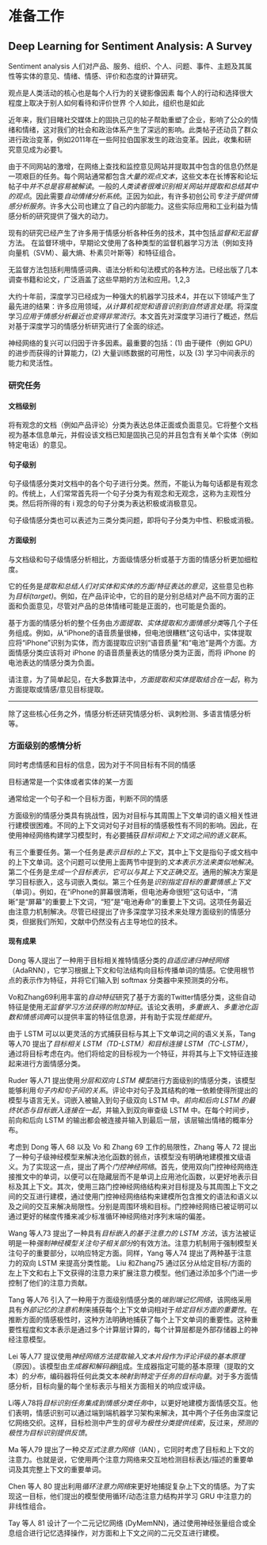 
# 准备工作

## Deep	Learning	for	Sentiment	Analysis:	A	Survey

Sentiment analysis
人们对产品、服务、组织、个人、问题、事件、主题及其属性等实体的意见、情绪、情感、评价和态度的计算研究。

观点是人类活动的核心也是每个人行为的关键影像因素
每个人的行动和选择很大程度上取决于别人如何看待和评价世界
个人如此，组织也是如此

近年来，我们目睹社交媒体上的固执己见的帖子帮助重塑了企业，影响了公众的情绪和情绪，这对我们的社会和政治体系产生了深远的影响。此类帖子还动员了群众进行政治变革，例如2011年在一些阿拉伯国家发生的政治变革。因此，收集和研究意见成为必要1。

由于不同网站的激增，在网络上查找和监控意见网站并提取其中包含的信息仍然是一项艰巨的任务。每个网站通常都包含*大量的观点文本*，这些文本在长博客和论坛帖子中*并不总是容易被解读*。一般的*人类读者很难识别相关网站并提取和总结其中的观点*。因此需要*自动情绪分析系统*。正因为如此，有许多初创公司*专注于提供情感分析服务*。许多大公司也建立了自己的内部能力。这些实际应用和工业利益为情感分析的研究提供了强大的动力。

现有的研究已经产生了许多用于情感分析各种任务的技术，其中包括*监督和无监督*方法。
在监督环境中，早期论文使用了各种类型的监督机器学习方法（例如支持向量机（SVM）、最大熵、朴素贝叶斯等）和特征组合。

无监督方法包括利用情感词典、语法分析和句法模式的各种方法。已经出版了几本调查书籍和论文，广泛涵盖了这些早期的方法和应用。1,2,3 

大约十年前，深度学习已经成为一种强大的机器学习技术4，并在以下领域产生了最先进的结果：许多应用领域，*从计算机视觉和语音识别到自然语言处理*。将深度学习*应用于情感分析最近也变得非常流行*。本文首先对深度学习进行了概述，然后对基于深度学习的情感分析研究进行了全面的综述。


神经网络的复兴可以归因于许多因素。最重要的包括：(1) 由于硬件（例如 GPU）的进步而获得的计算能力，(2) 大量训练数据的可用性，以及 (3) 学习中间表示的能力和灵活性。 

### 研究任务
#### 文档级别

将有观念的文档（例如产品评论）分类为表达总体正面或负面意见。它将整个文档视为基本信息单元，并假设该文档已知是固执己见的并且包含有关单个实体（例如特定电话）的意见。

#### 句子级别

句子级情感分类对文档中的各个句子进行分类。然而，不能认为每句话都是有观念的。传统上，人们常常首先将一个句子分类为有观念和无观念，这称为主观性分类。然后将所得的有 i 观念的句子分类为表达积极或消极意见。

句子级情感分类也可以表述为三类分类问题，即将句子分类为中性、积极或消极。
#### 方面级别

与文档级和句子级情感分析相比，方面级情感分析或基于方面的情感分析更加细粒度。

它的任务是*提取和总结人们对实体和实体的方面/特征表达的意见*，这些意见也称为*目标(target)*。例如，在产品评论中，它的目的是分别总结对产品不同方面的正面和负面意见，尽管对产品的总体情绪可能是正面的，也可能是负面的。

基于方面的情感分析的整个任务由*方面提取、实体提取和方面情感分类*等几个子任务组成。例如，从“iPhone的语音质量很棒，但电池很糟糕”这句话中，实体提取应将“iPhone”识别为实体，而方面提取应识别“语音质量”和“电池”是两个方面。方面情感分类应该将对 iPhone 的语音质量表达的情感分类为正面，而将 iPhone 的电池表达的情感分类为负面。

请注意，为了简单起见，在大多数算法中，*方面提取和实体提取结合在一起*，称为方面提取或情感/意见目标提取。

---

除了这些核心任务之外，情感分析还研究情感分析、讽刺检测、多语言情感分析等。



### 方面级别的感情分析

同时考虑情感和目标的信息，因为对于不同目标有不同的情感

目标通常是一个实体或者实体的某一方面

通常给定一个句子和一个目标方面，判断不同的情感

方面级别的情感分类具有挑战性，因为对目标与其周围上下文单词的语义相关性进行建模很困难。不同的上下文词对句子对目标的情感极性有不同的影响。因此，在使用神经网络构建学习模型时，有必要捕获*目标词和上下文词之间的语义联系*。

有三个重要任务。第一个任务是*表示目标的上下文*，其中上下文是指句子或文档中的上下文单词。这个问题可以使用上面两节中提到的*文本表示方法来类似地解决*。第二个任务是*生成一个目标表示，它可以与其上下文正确交互*。通用的解决方案是学习目标嵌入，这与词嵌入类似。第三个任务是*识别指定目标的重要情感上下文*（单词）。例如，在“iPhone的屏幕很清晰，但电池寿命很短”这句话中，“清晰”是“屏幕”的重要上下文词，“短”是“电池寿命”的重要上下文词。这项任务最近由注意力机制解决。尽管已经提出了许多深度学习技术来处理方面级别的情感分类，但据我们所知，文献中仍然没有占主导地位的技术。

#### 现有成果

Dong 等人提出了一种用于目标相关推特情感分类的*自适应递归神经网络*（AdaRNN），它学习根据上下文和句法结构向目标传播单词的情感。它使用根节点的表示作为特征，并将它们输入到 softmax 分类器中来预测类的分布。

Vo和Zhang69利用丰富的*自动特征*研究了基于方面的Twitter情感分类，这些自动特征是使用*无监督学习方法获得的附加特征*。该论文表明，*多重嵌入、多重池化函数和情感词典*可以提供丰富的特征信息源，并有助于实现*性能提升*。

由于 LSTM 可以以更灵活的方式捕获目标与其上下文单词之间的语义关系，Tang 等人70 提出了*目标相关 LSTM（TD-LSTM）和目标连接 LSTM（TC-LSTM）*，通过将目标考虑在内。他们将给定的目标视为一个特征，并将其与上下文特征连接起来进行方面情感分类。

Ruder 等人71 提出使用*分层和双向 LSTM 模型*进行方面级别的情感分类，该模型能够利用*句子内和句子间的关系*。评论中对句子及其结构的唯一依赖使得所提出的模型与语言无关。词嵌入被输入到句子级双向 LSTM 中。*前向和后向 LSTM 的最终状态与目标嵌入连接在一起*，并输入到双向审查级 LSTM 中。在每个时间步，前向和后向 LSTM 的输出都会被连接并输入到最后一层，该层输出情绪的概率分布。

考虑到 Dong 等人 68 以及 Vo 和 Zhang 69 工作的局限性，Zhang 等人 72 提出了一种句子级神经模型来解决池化函数的弱点，该模型没有明确地建模推文级语义。为了实现这一点，提出了两个*门控神经网络*。首先，使用双向门控神经网络连接推文中的单词，以便可以在隐藏层而不是单词上应用池化函数，以更好地表示目标及其上下文。其次，使用三路门控神经网络结构来对目标提及与其周围上下文之间的交互进行建模，通过使用门控神经网络结构来建模所包含推文的语法和语义以及之间的交互来解决局限性。分别是周围环境和目标。门控神经网络已被证明可以通过更好的梯度传播来减少标准循环神经网络对序列末端的偏差。

Wang 等人73 提出了一种具有*目标嵌入的基于注意力的 LSTM 方法*，该方法被证明是一种*强制神经模型关注句子相关部分*的有效方法。注意力机制用于强制模型关注句子的重要部分，以响应特定方面。同样，Yang 等人74 提出了两种基于注意力的双向 LSTM 来提高分类性能。 Liu 和Zhang75 通过区分从给定目标/方面的左上下文和右上下文获得的注意力来扩展注意力模型。他们通过添加多个门进一步控制了他们的注意力贡献。

Tang 等人76 引入了一种用于方面级别情感分类的*端到端记忆网络*，该网络采用具有*外部记忆的注意机制*来捕获每个上下文单词相对于*给定目标方面的重要性*。在推断方面的情感极性时，这种方法明确地捕获了每个上下文单词的重要性。这种重要性程度和文本表示是通过多个计算层计算的，每个计算层都是外部存储器上的神经注意模型。

Lei 等人77 提议使用*神经网络方法提取输入文本片段作为评论评级的基本原理*（原因）。该模型由*生成器和解码器*组成。生成器指定可能的基本原理（提取的文本）的*分布*，编码器将任何此类文本*映射到特定于任务的目标向量*。对于多方面情感分析，目标向量的每个坐标表示与相关方面相关的响应或评级。

Li等人78将*目标识别任务集成到情感分类任务*中，以更好地建模方面情感交互。他们表明，情感识别可以通过端到端机器学习架构来解决，其中两个子任务由深度记忆网络交织。这样，目标检测中产生的*信号为极性分类提供线索*，反过来，*预测的极性为目标识别提供反馈*。

Ma 等人79 提出了一种*交互式注意力网络*（IAN），它同时考虑了目标和上下文的注意力。也就是说，它使用两个注意力网络来交互地检测目标表达/描述的重要单词及其完整上下文的重要单词。

Chen 等人 80 提出利用*循环注意力网络*来更好地捕捉复杂上下文的情感。为了实现这一目标，他们提出的模型使用循环/动态注意力结构并学习 GRU 中注意力的非线性组合。 

Tay 等人 81 设计了一个二元记忆网络 (DyMemNN)，通过使用神经张量组合或全息组合进行记忆选择操作，对方面和上下文之间的二元交互进行建模。


